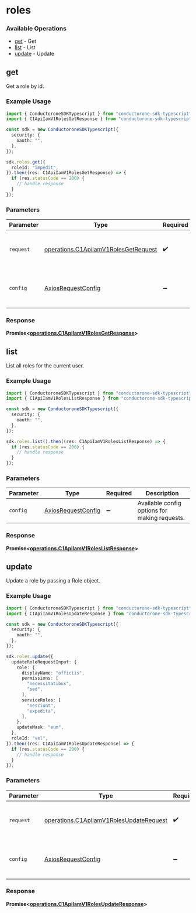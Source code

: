 # roles

### Available Operations

* [get](#get) - Get
* [list](#list) - List
* [update](#update) - Update

## get

 Get a role by id.


### Example Usage

```typescript
import { ConductoroneSDKTypescript } from "conductorone-sdk-typescript";
import { C1ApiIamV1RolesGetResponse } from "conductorone-sdk-typescript/dist/sdk/models/operations";

const sdk = new ConductoroneSDKTypescript({
  security: {
    oauth: "",
  },
});

sdk.roles.get({
  roleId: "impedit",
}).then((res: C1ApiIamV1RolesGetResponse) => {
  if (res.statusCode == 200) {
    // handle response
  }
});
```

### Parameters

| Parameter                                                                                    | Type                                                                                         | Required                                                                                     | Description                                                                                  |
| -------------------------------------------------------------------------------------------- | -------------------------------------------------------------------------------------------- | -------------------------------------------------------------------------------------------- | -------------------------------------------------------------------------------------------- |
| `request`                                                                                    | [operations.C1ApiIamV1RolesGetRequest](../../models/operations/c1apiiamv1rolesgetrequest.md) | :heavy_check_mark:                                                                           | The request object to use for the request.                                                   |
| `config`                                                                                     | [AxiosRequestConfig](https://axios-http.com/docs/req_config)                                 | :heavy_minus_sign:                                                                           | Available config options for making requests.                                                |


### Response

**Promise<[operations.C1ApiIamV1RolesGetResponse](../../models/operations/c1apiiamv1rolesgetresponse.md)>**


## list

 List all roles for the current user.


### Example Usage

```typescript
import { ConductoroneSDKTypescript } from "conductorone-sdk-typescript";
import { C1ApiIamV1RolesListResponse } from "conductorone-sdk-typescript/dist/sdk/models/operations";

const sdk = new ConductoroneSDKTypescript({
  security: {
    oauth: "",
  },
});

sdk.roles.list().then((res: C1ApiIamV1RolesListResponse) => {
  if (res.statusCode == 200) {
    // handle response
  }
});
```

### Parameters

| Parameter                                                    | Type                                                         | Required                                                     | Description                                                  |
| ------------------------------------------------------------ | ------------------------------------------------------------ | ------------------------------------------------------------ | ------------------------------------------------------------ |
| `config`                                                     | [AxiosRequestConfig](https://axios-http.com/docs/req_config) | :heavy_minus_sign:                                           | Available config options for making requests.                |


### Response

**Promise<[operations.C1ApiIamV1RolesListResponse](../../models/operations/c1apiiamv1roleslistresponse.md)>**


## update

 Update a role by passing a Role object.


### Example Usage

```typescript
import { ConductoroneSDKTypescript } from "conductorone-sdk-typescript";
import { C1ApiIamV1RolesUpdateResponse } from "conductorone-sdk-typescript/dist/sdk/models/operations";

const sdk = new ConductoroneSDKTypescript({
  security: {
    oauth: "",
  },
});

sdk.roles.update({
  updateRoleRequestInput: {
    role: {
      displayName: "officiis",
      permissions: [
        "necessitatibus",
        "sed",
      ],
      serviceRoles: [
        "nesciunt",
        "expedita",
      ],
    },
    updateMask: "eum",
  },
  roleId: "vel",
}).then((res: C1ApiIamV1RolesUpdateResponse) => {
  if (res.statusCode == 200) {
    // handle response
  }
});
```

### Parameters

| Parameter                                                                                          | Type                                                                                               | Required                                                                                           | Description                                                                                        |
| -------------------------------------------------------------------------------------------------- | -------------------------------------------------------------------------------------------------- | -------------------------------------------------------------------------------------------------- | -------------------------------------------------------------------------------------------------- |
| `request`                                                                                          | [operations.C1ApiIamV1RolesUpdateRequest](../../models/operations/c1apiiamv1rolesupdaterequest.md) | :heavy_check_mark:                                                                                 | The request object to use for the request.                                                         |
| `config`                                                                                           | [AxiosRequestConfig](https://axios-http.com/docs/req_config)                                       | :heavy_minus_sign:                                                                                 | Available config options for making requests.                                                      |


### Response

**Promise<[operations.C1ApiIamV1RolesUpdateResponse](../../models/operations/c1apiiamv1rolesupdateresponse.md)>**

